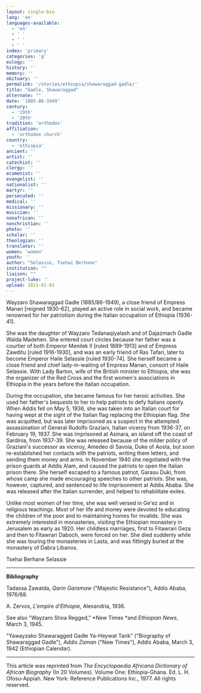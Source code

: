 ```yaml
---
layout: single-bio
lang: 'en'
languages-available:
  - 'en'
  - ' '
  - ' '
  - ' '
index: 'primary'
categories: 'g'
eulogy: ''
history: ''
memory: ''
obituary: ''
permalink: '/stories/ethiopia/shawaraggad-gadle/'
title: "Gadle, Shawaraggad"
alternate: ""
date: '1885-86-1949'
century:
  - '19th'
  - '20th'
tradition: 'orthodox'
affiliation:
  - 'orthodox church'
country:
  - 'ethiopia'
ancient: ''
artist: ''
catechist: ''
clergy: ''
ecumenist: ''
evangelist: ''
nationalist: ''
martyr: ''
persecuted: ''
medical: ''
missionary: ''
musician: ''
nonafrican: ''
nonchristian: ''
photo: ''
scholar: ''
theologian: ''
translator: ''
women: 'women'
youth: ''
author: "Selassie, Tsehai Berhane"
institution: ""
liaison: ""
project-luke: ''
upload: 2011-01-01
---
```




Wayzaro Shawaraggad Gadle (1885/86-1949), a close friend of Empress Manan [reigned 1930-62], played an active role in social work, and became renowned for her patriotism during the Italian occupation of Ethiopia (1936-41).

She was the daughter of Wayzaro Tedanaqiyalash and of Dajazmach Gadle Walda Madehen. She entered court circles because her father was a courtier of both Emperor Menilek II [ruled 1889-1913] and of Empress Zawditu [ruled 1916-1930], and was an early friend of Ras Tafari, later to become Emperor Haile Selassie [ruled 1930-74]. She herself became a close friend and chief lady-in-waiting of Empress Manan, consort of Haile Selassie. With Lady Barton, wife of the British minister to Ethiopia, she was the organizer of the Red Cross and the first women's associations in Ethiopia in the years before the Italian occupation.

During the occupation, she became famous for her heroic activities. She used her father's bequests to her to help patriots to defy Italians openly. When Addis fell on May 5, 1936, she was taken into an Italian court for having wept at the sight of the Italian flag replacing the Ethiopian flag. She was acquitted, but was later imprisoned as a suspect in the attempted assassination of General Rudolfo Graziani, Italian viceroy from 1936-37, on February 19, 1937. She was imprisoned at Asinara, an island off the coast of Sardinia, from 1937-39. She was released because of the milder policy of Graziani's successor as viceroy, Amedeo di Savoia, Duke of Aosta, but soon re-established her contacts with the patriots, writing them letters, and sending them money and arms. In November 1940 she negotiated with the prison guards at Addis Alam, and caused the patriots to open the Italian prison there. She herself escaped to a famous patriot, Garasu Duki, from whose camp she made encouraging speeches to other patriots. She was, however, captured, and sentenced to life imprisonment at Addis Ababa. She was released after the Italian surrender, and helped to rehabilitate exiles.

Unlike most women of her time, she was well versed in Ge'ez and in religious teachings. Most of her life and money were devoted to educating the children of the poor and to maintaining homes for invalids. She was extremely interested in monasteries, visiting the Ethiopian monastery in Jerusalem as early as 1920. Her childless marriages, first to Fitawrari Geza and then to Fitawrari Daboch, were forced on her. She died suddenly while she was touring the monasteries in Lasta, and was fittingly buried at the monastery of Dabra Libanos.

Tsehai Berhane Selassie

---

**Bibliography**

Tadassa Zawalda, *Qarin Garamaw* ("Majestic Resistance"), Addis Ababa, 1976/68.

A. Zervos, *L'empire d'Ethiopie*, Alexandria, 1936.

See also "Wayzaro Shoa Regged," *New Times *and *Ethiopian News*, March 3, 1945.

"Yawayzako Shawaragged Gadle Ya-Heywat Tarik" ("Biography of Shawaraggad Gadle"), *Addis Zaman* ("New Times"), Addis Ababa, March 3, 1942 (Ethiopian Calendar).

---

This article was reprinted from *The Encyclopaedia Africana Dictionary of African Biography* (In 20 Volumes). Volume One: Ethiopia-Ghana. Ed. L. H. Ofosu-Appiah. New York: Reference Publications Inc., 1977.  All rights reserved.
